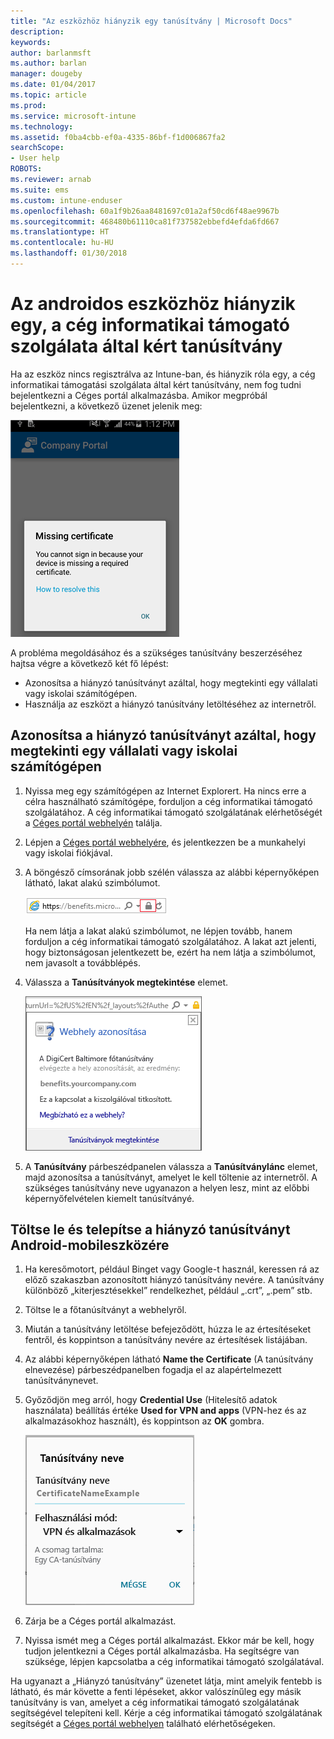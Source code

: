 ```yaml
---
title: "Az eszközhöz hiányzik egy tanúsítvány | Microsoft Docs"
description: 
keywords: 
author: barlanmsft
ms.author: barlan
manager: dougeby
ms.date: 01/04/2017
ms.topic: article
ms.prod: 
ms.service: microsoft-intune
ms.technology: 
ms.assetid: f0ba4cbb-ef0a-4335-86bf-f1d006867fa2
searchScope:
- User help
ROBOTS: 
ms.reviewer: arnab
ms.suite: ems
ms.custom: intune-enduser
ms.openlocfilehash: 60a1f9b26aa8481697c01a2af50cd6f48ae9967b
ms.sourcegitcommit: 468480b61110ca81f737582ebbefd4efda6fd667
ms.translationtype: HT
ms.contentlocale: hu-HU
ms.lasthandoff: 01/30/2018
---
```

# <a name="your-android-device-is-missing-a-certificate-required-by-your-company-support"></a>Az androidos eszközhöz hiányzik egy, a cég informatikai támogató szolgálata által kért tanúsítvány

Ha az eszköz nincs regisztrálva az Intune-ban, és hiányzik róla egy, a cég informatikai támogatási szolgálata által kért tanúsítvány, nem fog tudni bejelentkezni a Céges portál alkalmazásba. Amikor megpróbál bejelentkezni, a következő üzenet jelenik meg:

![képernyőfelvétel-hibaüzenet-hiányzó-tanúsítványról](./media/andr-cert_install-1-cert_missing.png)

A probléma megoldásához és a szükséges tanúsítvány beszerzéséhez hajtsa végre a következő két fő lépést:

- Azonosítsa a hiányzó tanúsítványt azáltal, hogy megtekinti egy vállalati vagy iskolai számítógépen.
- Használja az eszközt a hiányzó tanúsítvány letöltéséhez az internetről.

## <a name="identify-the-missing-certificate-by-looking-on-a-company-or-school-pc"></a>Azonosítsa a hiányzó tanúsítványt azáltal, hogy megtekinti egy vállalati vagy iskolai számítógépen

1. Nyissa meg egy számítógépen az Internet Explorert. Ha nincs erre a célra használható számítógépe, forduljon a cég informatikai támogató szolgálatához. A cég informatikai támogató szolgálatának elérhetőségét a [Céges portál webhelyén](https://portal.manage.microsoft.com#HelpDeskDialog) találja.

2. Lépjen a [Céges portál webhelyére](https://portal.manage.microsoft.com#HelpDeskDialog), és jelentkezzen be a munkahelyi vagy iskolai fiókjával.

3. A böngésző címsorának jobb szélén válassza az alábbi képernyőképen látható, lakat alakú szimbólumot.

    ![képernyőfelvétel-internet-explorer-címsor-lakat-szimbólum](./media/andr-missing-cert-ie-padlock-symbol.png)

    Ha nem látja a lakat alakú szimbólumot, ne lépjen tovább, hanem forduljon a cég informatikai támogató szolgálatához. A lakat azt jelenti, hogy biztonságosan jelentkezett be, ezért ha nem látja a szimbólumot, nem javasolt a továbblépés.

4. Válassza a **Tanúsítványok megtekintése** elemet.

    ![képernyőfelvétel-internet-explorer-tanúsítvány-megtekeintése-gomb-webhely-azonosítási-párbeszédpanelén](./media/andr-missg-cert-ie-view-cert-button.png)

5. A **Tanúsítvány** párbeszédpanelen válassza a **Tanúsítványlánc** elemet, majd azonosítsa a tanúsítványt, amelyet le kell töltenie az internetről. A szükséges tanúsítvány neve ugyanazon a helyen lesz, mint az előbbi képernyőfelvételen kiemelt tanúsítványé.

## <a name="download-and-install-the-missing-certificate-on-your-android-mobile-device"></a>Töltse le és telepítse a hiányzó tanúsítványt Android-mobileszközére

1. Ha keresőmotort, például Binget vagy Google-t használ, keressen rá az előző szakaszban azonosított hiányzó tanúsítvány nevére. A tanúsítvány különböző „kiterjesztésekkel” rendelkezhet, például „.crt”, „.pem” stb.

2. Töltse le a főtanúsítványt a webhelyről.

3. Miután a tanúsítvány letöltése befejeződött, húzza le az értesítéseket fentről, és koppintson a tanúsítvány nevére az értesítések listájában.

4. Az alábbi képernyőképen látható **Name the Certificate** (A tanúsítvány elnevezése) párbeszédpanelben fogadja el az alapértelmezett tanúsítványnevet.

5. Győződjön meg arról, hogy **Credential Use** (Hitelesítő adatok használata) beállítás értéke **Used for VPN and apps** (VPN-hez és az alkalmazásokhoz használt), és koppintson az **OK** gombra.

    ![képernyőkép-tanúsítványnevet-mutató-képernyő](./media/andr-missing-cert-cert-name.png)

6. Zárja be a Céges portál alkalmazást.

7. Nyissa ismét meg a Céges portál alkalmazást. Ekkor már be kell, hogy tudjon jelentkezni a Céges portál alkalmazásba. Ha segítségre van szüksége, lépjen kapcsolatba a cég informatikai támogató szolgálatával.

Ha ugyanazt a „Hiányzó tanúsítvány” üzenetet látja, mint amelyik fentebb is látható, és már követte a fenti lépéseket, akkor valószínűleg egy másik tanúsítvány is van, amelyet a cég informatikai támogató szolgálatának segítségével telepíteni kell. Kérje a cég informatikai támogató szolgálatának segítségét a [Céges portál webhelyen](https://portal.manage.microsoft.com#HelpDeskDialog) található elérhetőségeken.
